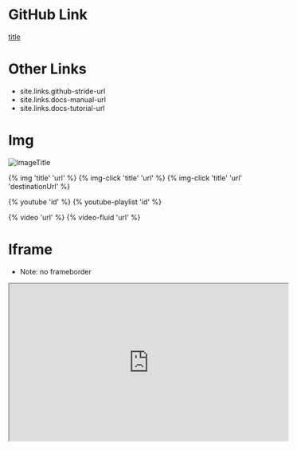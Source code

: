 # GitHub Link
<a href="{{ site.links.github-stride-url }}" target="_blank" rel="noopener">title</a>

# Other Links
- site.links.github-stride-url
- site.links.docs-manual-url
- site.links.docs-tutorial-url

# Img
<img alt="ImageTitle" src="" class="img-fluid mb-2" loading="lazy" data-src="">

{% img 'title' 'url' %}
{% img-click 'title' 'url' %}
{% img-click 'title' 'url' 'destinationUrl' %}

{% youtube 'id' %}
{% youtube-playlist 'id' %}

{% video 'url' %}
{% video-fluid 'url' %}

# Iframe
- Note: no frameborder

<div class="ratio ratio-16x9 mb-4">
 <iframe width="560" height="315" src="https://www.youtube.com/embed/ufKkAsaJNTM" allow="accelerometer; autoplay; encrypted-media; gyroscope; picture-in-picture" allowfullscreen></iframe>
</div>